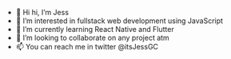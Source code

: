 - 👋 Hi hi, I’m Jess
- 👀 I’m interested in fullstack web development using JavaScript
- 🌱 I’m currently learning React Native and Flutter
- 💞️ I’m looking to collaborate on any project atm
- 📫 You can reach me in twitter @itsJessGC


<!---
itsJessGC/itsJessGC is a ✨ special ✨ repository because its `README.md` (this file) appears on your GitHub profile.
You can click the Preview link to take a look at your changes.
--->
